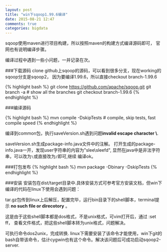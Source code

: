 ```yaml
---
layout: post
title: "win下sqoop1.99.6编译"
date: 2015-08-21 12:47
comments: true
categories: bigdata 
---
```


sqoop使用maven进行项目构建，所以按照maven的构建方式编译源码即可，
官网也有说明编译步骤。

编译过程中遇到一些小问题，一并记录在次。

###下载源码
clone github上sqoop的源码，可以看到很多分支，现在working的sqoop分支是sqoop2，
因为要编译1.99.6，所以直接checkout branch-1.99.6

{% highlight bash %}
git clone https://github.com/apache/sqoop.git
git branch -a # show all the branches
git checkout branch-1.99.6
{% endhighlight %}

###编译源码

{% highlight bash %}
mvn compile -DskipTests # compile, skip tests, fast compile speed
{% endhighlight %}

编译到common包，执行saveVersion.sh遇到问题**invalid escape character \\**.

saveVersion.sh生成package-info.java文件中的注解。
打开生成的package-info.java一开，发现user字符串的内容为"slee\sleefd",
显然在java中是非法字符串，可以改为<code>\\</code>或直接改为<code>/</code>即可,继续
编译ok。

###打包发布
{% highlight bash %}
mvn package -Dbinary -DskipTests
{% endhighlight %}

###安装
安装包在dist/target目录中.具体安装方式可参考官方安装文档，但win下编译的代码在linux下使用会遇到问题：

tar.gz包传到linux上后解压，配置完毕，运行bin目录下的shell脚本，terminal提示
**no such file or direcotory** 。

这是由于这些shell脚本都是dos格式，不是unix格式，可vim打开后，通过 :set ff，
查看文件格式，把这些shell脚本转为unix格式，问题解决。

可执行命令dos2unix，完成转换. linux下需要安装了该命令才能使用，win下git的
bash自带该命令，估计cygwin也有这个命令。解决该问题后可成功启动sqoop2-server.
